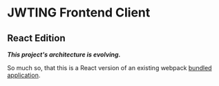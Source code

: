 <h1>JWTING Frontend Client</h1>
<h2>React Edition</h2>

<p>
<i><b>This project's architecture is evolving.</b></i>
</p>

<p>So much so, that this is a React version of an existing webpack <a href="https://github.com/jdgramajo/jwting-frontend">bundled application</a>.</p>
